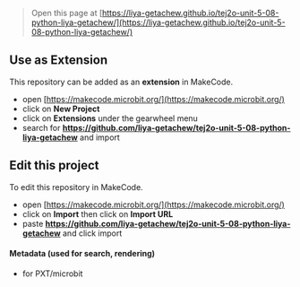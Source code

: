 
> Open this page at [https://liya-getachew.github.io/tej2o-unit-5-08-python-liya-getachew/](https://liya-getachew.github.io/tej2o-unit-5-08-python-liya-getachew/)

## Use as Extension

This repository can be added as an **extension** in MakeCode.

* open [https://makecode.microbit.org/](https://makecode.microbit.org/)
* click on **New Project**
* click on **Extensions** under the gearwheel menu
* search for **https://github.com/liya-getachew/tej2o-unit-5-08-python-liya-getachew** and import

## Edit this project

To edit this repository in MakeCode.

* open [https://makecode.microbit.org/](https://makecode.microbit.org/)
* click on **Import** then click on **Import URL**
* paste **https://github.com/liya-getachew/tej2o-unit-5-08-python-liya-getachew** and click import

#### Metadata (used for search, rendering)

* for PXT/microbit
<script src="https://makecode.com/gh-pages-embed.js"></script><script>makeCodeRender("{{ site.makecode.home_url }}", "{{ site.github.owner_name }}/{{ site.github.repository_name }}");</script>
